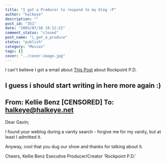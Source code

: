 ```yaml
---
title: "I got a Producer to respond to my blog :P"
author: "halkeye"
description: ""
post_id: "351"
date: "2003/07/10 19:12:22"
comment_status: "closed"
post_name: "i_got_a_produce"
status: "publish"
category: "Movies"
tags: []
cover: "../cover-image.jpg"
---
```


I can't believe I got a email about [This Post](/2003/06/16/rockport_pd/) about Rockpoint P.D.

I guess i should start writing in here more again :)
--------------
From: Kellie Benz [CENSORED]
To: halkeye@halkeye.net
---------------------------------------
Dear Gavin;

I found your weblog during a vanity search - forgive me for my vanity, but
at least I admitted it.

Anyway, cool that you dug our show and thanks for talking about it.

Cheers,
Kellie Benz
Executive Producer/Creator
'Rockpoint P.D.'
